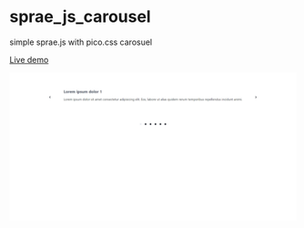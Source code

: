 # sprae_js_carousel
simple sprae.js with pico.css carosuel

<a href="https://rwdevelopment.github.io/sprae_js_carousel" target="_blank">Live demo</a>

![Carousel](screen.webp)
